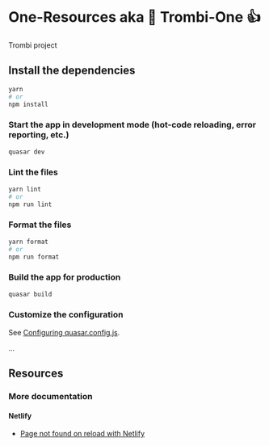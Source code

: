 # One-Resources aka 🔭 Trombi-One 👍

Trombi project

## Install the dependencies
```bash
yarn
# or
npm install
```

### Start the app in development mode (hot-code reloading, error reporting, etc.)
```bash
quasar dev
```


### Lint the files
```bash
yarn lint
# or
npm run lint
```


### Format the files
```bash
yarn format
# or
npm run format
```



### Build the app for production
```bash
quasar build
```

### Customize the configuration
See [Configuring quasar.config.js](https://v2.quasar.dev/quasar-cli-webpack/quasar-config-js).


...

## Resources
### More documentation

#### Netlify
 - [Page not found on reload with Netlify](https://medium.com/@ishoshot/page-not-found-on-reload-vuejs-netlify-c71716e97e6)
